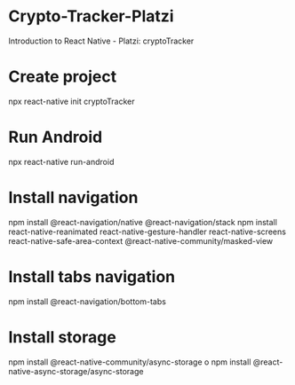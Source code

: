 # Crypto-Tracker-Platzi
Introduction to React Native - Platzi: cryptoTracker


# Create project
npx react-native init cryptoTracker

# Run Android
npx react-native run-android

# Install navigation
npm install @react-navigation/native @react-navigation/stack
npm install react-native-reanimated react-native-gesture-handler react-native-screens react-native-safe-area-context @react-native-community/masked-view

# Install tabs navigation
npm install @react-navigation/bottom-tabs

# Install storage
npm install @react-native-community/async-storage
o
npm install @react-native-async-storage/async-storage
